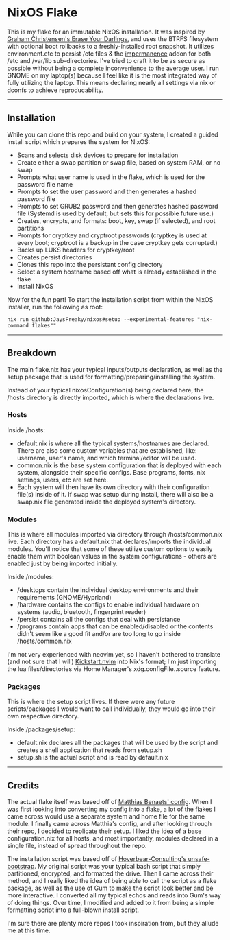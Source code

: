 # NixOS Flake
This is my flake for an immutable NixOS installation. It was inspired by [Graham Christensen's Erase Your Darlings](https://grahamc.com/blog/erase-your-darlings/), and uses the BTRFS filesystem with optional boot rollbacks to a freshly-installed root snapshot. It utilizes environment.etc to persist /etc files & the [impermanence](https://github.com/nix-community/impermanence) addon for both /etc and /var/lib sub-directories. I've tried to craft it to be as secure as possible without being a complete inconvenience to the average user. I run GNOME on my laptop(s) because I feel like it is the most integrated way of fully utilizing the laptop. This means declaring nearly all settings via nix or dconfs to achieve reproducability.

---
## Installation
While you can clone this repo and build on your system, I created a guided install script which prepares the system for NixOS:

* Scans and selects disk devices to prepare for installation
* Create either a swap partition or swap file, based on system RAM, or no swap
* Prompts what user name is used in the flake, which is used for the password file name
* Prompts to set the user password and then generates a hashed password file
* Prompts to set GRUB2 password and then generates hashed password file (Systemd is used by default, but sets this for possible future use.)
* Creates, encrypts, and formats: boot, key, swap (if selected), and root partitions
* Prompts for cryptkey and cryptroot passwords (cryptkey is used at every boot; cryptroot is a backup in the case cryptkey gets corrupted.)
* Backs up LUKS headers for cryptkey/root
* Creates persist directories
* Clones this repo into the persistant config directory
* Select a system hostname based off what is already established in the flake
* Install NixOS

Now for the fun part! To start the installation script from within the NixOS installer, run the following as root:

`nix run github:JaysFreaky/nixos#setup --experimental-features "nix-command flakes""`

---
## Breakdown
The main flake.nix has your typical inputs/outputs declaration, as well as the setup package that is used for formatting/preparing/installing the system.

Instead of your typical nixosConfiguration(s) being declared here, the /hosts directory is directly imported, which is where the declarations live.

### Hosts
Inside /hosts:

* default.nix is where all the typical systems/hostnames are declared. There are also some custom variables that are established, like: username, user's name, and which terminal/editor will be used.
* common.nix is the base system configuration that is deployed with each system, alongside their specific configs. Base programs, fonts, nix settings, users, etc are set here.
* Each system will then have its own directory with their configuration file(s) inside of it. If swap was setup during install, there will also be a swap.nix file generated inside the deployed system's directory.

### Modules
This is where all modules imported via directory through /hosts/common.nix live. Each directory has a default.nix that declares/imports the individual modules. You'll notice that some of these utilize custom options to easily enable them with boolean values in the system configurations - others are enabled just by being imported initially.

Inside /modules:

* /desktops contain the individual desktop environments and their requirements (GNOME/Hyprland)
* /hardware contains the configs to enable individual hardware on systems (audio, bluetooth, fingerprint reader)
* /persist contains all the configs that deal with persistance
* /programs contain apps that can be enabled/disabled or the contents didn't seem like a good fit and/or are too long to go inside /hosts/common.nix

I'm not very experienced with neovim yet, so I haven't bothered to translate (and not sure that I will) [Kickstart.nvim](https://github.com/nvim-lua/kickstart.nvim) into Nix's format; I'm just importing the lua files/directories via Home Manager's xdg.configFile.<name>.source feature.

### Packages
This is where the setup script lives. If there were any future scripts/packages I would want to call individually, they would go into their own respective directory.

Inside /packages/setup:

* default.nix declares all the packages that will be used by the script and creates a shell application that reads from setup.sh
* setup.sh is the actual script and is read by default.nix

---
## Credits
The actual flake itself was based off of [Matthias Benaets' config](https://github.com/MatthiasBenaets/nixos-config). When I was first looking into converting my config into a flake, a lot of the flakes I came across would use a separate system and home file for the same module. I finally came across Matthia's config, and after looking through their repo, I decided to replicate their setup. I liked the idea of a base configuration.nix for all hosts, and most importantly, modules declared in a single file, instead of spread throughout the repo.

The installation script was based off of [Hoverbear-Consulting's unsafe-bootstrap](https://github.com/Hoverbear-Consulting/flake/tree/root/packages/unsafe-bootstrap). My original script was your typical bash script that simply partitioned, encrypted, and formatted the drive. Then I came across their method, and I really liked the idea of being able to call the script as a flake package, as well as the use of Gum to make the script look better and be more interactive. I converted all my typical echos and reads into Gum's way of doing things. Over time, I modified and added to it from being a simple formatting script into a full-blown install script.

I'm sure there are plenty more repos I took inspiration from, but they allude me at this time.
